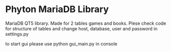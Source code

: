 # Phyton MariaDB Library


MariaDB QT5 library. Made for 2 tables games and books.
Plese check code for structure of tables and change host, database, user and password in settings.py

to start gui please use python gui_main.py in console
